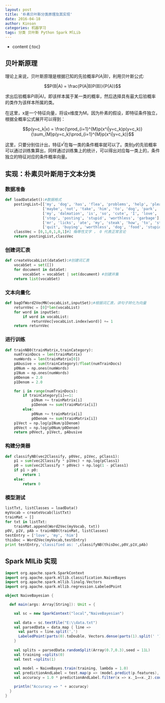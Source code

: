 ```yaml
---
layout: post
title: '朴素贝叶斯分类原理及其实现'
date: 2016-04-18
author: Kinson
categories: 机器学习
tags: 分类 贝叶斯 Python Spark MlLib
---
```


* content
{:toc}

## 贝叶斯原理

理论上来说，贝叶斯原理是根据已知的先验概率*P(A\|B)*，利用贝叶斯公式:

$$P(B|A) = \frac{P(A|B)P(B)}{P(A)}$$

求出后验概率*P(B\|A)*。即该样本属于某一类的概率，然后选择具有最大后验概率的类作为该样本所属的类。

在这里，x是一个特征向量，将设x维度为M。因为朴素的假设，即特征条件独立，根据全概率公式展开可以得到：

$$p(y=c_k|x) = \frac{\prod_{i=1}^{M}p(x^i|y=c_k)p(y=c_k)}{\sum_{M}p(y=c_k)\prod_{i=1}^{M}p(x^i|y=c_k)}$$

这里，只要分别估计出，特征$x^i$在每一类的条件概率就可以了。类别*y*的先验概率可以通过训练集算出，同样通过训练集上的统计，可以得出对应每一类上的，条件独立的特征对应的条件概率向量。



## 实现：朴素贝叶斯用于文本分类

### 数据准备

```python
def loadDataSet():#数据格式
    postingList=[['my', 'dog', 'has', 'flea', 'problems', 'help', 'please'],
                 ['maybe', 'not', 'take', 'him', 'to', 'dog', 'park', 'stupid'],
                 ['my', 'dalmation', 'is', 'so', 'cute', 'I', 'love', 'him'],
                 ['stop', 'posting', 'stupid', 'worthless', 'garbage'],
                 ['mr', 'licks', 'ate', 'my', 'steak', 'how', 'to', 'stop', 'him'],
                 ['quit', 'buying', 'worthless', 'dog', 'food', 'stupid']]
    classVec = [0,1,0,1,0,1]#1 侮辱性文字 ， 0 代表正常言论
    return postingList,classVec
```

### 创建词汇表

```python
def createVocabList(dataSet):#创建词汇表
    vocabSet = set([])
    for document in dataSet:
        vocabSet = vocabSet | set(document) #创建并集
    return list(vocabSet)
```

### 文本向量化

```python
def bagOfWord2VecMN(vocabList,inputSet):#根据词汇表，讲句子转化为向量
    returnVec = [0]*len(vocabList)
    for word in inputSet:
        if word in vocabList:
            returnVec[vocabList.index(word)] += 1
    return returnVec
```

### 进行训练

```python
def trainNB0(trainMatrix,trainCategory):
    numTrainDocs = len(trainMatrix)
    numWords = len(trainMatrix[0])
    pAbusive = sum(trainCategory)/float(numTrainDocs)
    p0Num = np.ones(numWords)
    p1Num = np.ones(numWords)
    p0Denom = 2.0
    p1Denom = 2.0

    for i in range(numTrainDocs):
        if trainCategory[i]==1:
            p1Num += trainMatrix[i]
            p1Denom += sum(trainMatrix[i])
        else:
            p0Num += trainMatrix[i]
            p0Denom += sum(trainMatrix[i])
    p1Vect = np.log(p1Num/p1Denom)
    p0Vect = np.log(p0Num/p0Denom)
    return p0Vect, p1Vect, pAbusive
```

### 构建分类器

```python
def classifyNB(vec2Classify, p0Vec, p1Vec, pClass1):
    p1 = sum(vec2Classify * p1Vec) + np.log(pClass1)
    p0 = sum(vec2Classify * p0Vec) + np.log(1 - pClass1)
    if p1 > p0:
        return 1
    else:
        return 0
```

### 模型测试

```python
listTxt, listClasses = loadData()
myVocab = createVocab(listTxt)
trainMat = []
for txt in listTxt:
    trainMat.append(Word2Vec(myVocab, txt))
p0V, p1V, pAb = trainNB0(trainMat, listClasses)
testEntry = ['love', 'my', 'him']
thisDoc = Word2Vec(myVocab,testEntry)
print testEntry,'classified as: ',classifyNB(thisDoc,p0V,p1V,pAb)
```

## Spark MlLib 实现

``` scala
import org.apache.spark.SparkContext
import org.apache.spark.mllib.classification.NaiveBayes
import org.apache.spark.mllib.linalg.Vectors
import org.apache.spark.mllib.regression.LabeledPoint

object NaiveBayesian {

  def main(args: Array[String]): Unit = {

    val sc = new SparkContext("local","NaiveBayesian")
    
    val data = sc.textFile("E:\\data.txt")
    val parsedData = data.map { line =>
      val parts = line.split(',')
      LabeledPoint(parts(0).toDouble, Vectors.dense(parts(1).split(' ').map(_.toDouble)))
    }
    
    val splits = parsedData.randomSplit(Array(0.7,0.3),seed = 11L)
    val training =splits(0)
    val test =splits(1)
    
    val model = NaiveBayes.train(training, lambda = 1.0)
    val predictionAndLabel = test.map(p => (model.predict(p.features), p.label))
    val accuracy = 1.0 * predictionAndLabel.filter(x => x._1==x._2).count() / test.count()

    println("Accuracy => " + accuracy)
  }
}
```
